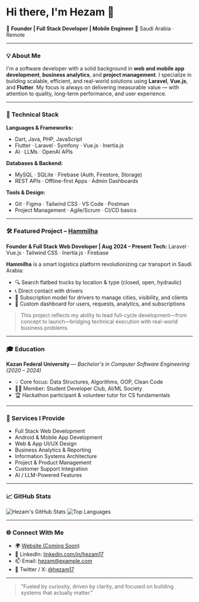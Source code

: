 # Hi there, I'm Hezam 👋

🚀 **Founder | Full Stack Developer | Mobile Engineer**
📍 Saudi Arabia · Remote

---

### 💡 About Me

I'm a software developer with a solid background in **web and mobile app development**, **business analytics**, and **project management**. I specialize in building scalable, efficient, and real-world solutions using **Laravel**, **Vue.js**, and **Flutter**. My focus is always on delivering measurable value — with attention to quality, long-term performance, and user experience.

---

### 🧠 Technical Stack

**Languages & Frameworks:**

* Dart, Java, PHP, JavaScript
* Flutter · Laravel · Symfony · Vue.js · Inertia.js
* AI · LLMs · OpenAI APIs

**Databases & Backend:**

* MySQL · SQLite · Firebase (Auth, Firestore, Storage)
* REST APIs · Offline-first Apps · Admin Dashboards

**Tools & Design:**

* Git · Figma · Tailwind CSS · VS Code · Postman
* Project Management · Agile/Scrum · CI/CD basics

---

### 🛠️ Featured Project – [**Hammilha**](https://hammilha.com)

**Founder & Full Stack Web Developer | Aug 2024 – Present**
**Tech:** Laravel · Vue.js · Tailwind CSS · Inertia.js · Firebase

**Hammilha** is a smart logistics platform revolutionizing car transport in Saudi Arabia:

* 🔍 Search flatbed trucks by location & type (closed, open, hydraulic)
* 📞 Direct contact with drivers
* 🚚 Subscription model for drivers to manage cities, visibility, and clients
* 🧠 Custom dashboard for users, requests, analytics, and subscriptions

> This project reflects my ability to lead full-cycle development—from concept to launch—bridging technical execution with real-world business problems.

---

### 🎓 Education

**Kazan Federal University** — *Bachelor's in Computer Software Engineering (2020 – 2024)*

* 💡 Core focus: Data Structures, Algorithms, OOP, Clean Code
* 👨‍💻 Member: Student Developer Club, AI/ML Society
* 🏆 Hackathon participant & volunteer tutor for CS fundamentals

---

### 🚀 Services I Provide

* Full Stack Web Development
* Android & Mobile App Development
* Web & App UI/UX Design
* Business Analytics & Reporting
* Information Systems Architecture
* Project & Product Management
* Customer Support Integration
* AI / LLM-Powered Features

---

### 📈 GitHub Stats

![Hezam's GitHub Stats](https://github-readme-stats.vercel.app/api?username=hezam17\&show_icons=true\&theme=tokyonight)
![Top Languages](https://github-readme-stats.vercel.app/api/top-langs/?username=hezam17\&layout=compact\&theme=tokyonight)

---

### 🌐 Connect With Me

* 🌍 [Website (Coming Soon)](https://hammilha.com)
* 💼 LinkedIn: [linkedin.com/in/hezam17](#)
* 📫 Email: [hezam@example.com](mailto:hezam@example.com)
* 🧠 Twitter / X: [@hezam17](#)

---

> "Fueled by curiosity, driven by clarity, and focused on building systems that actually matter."

<!-- Optionally, add visitor count -->

<!-- ![Profile Views](https://komarev.com/ghpvc/?username=hezam17&color=blue) -->
